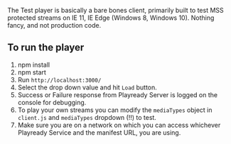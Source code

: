 The Test player is basically a bare bones client, primarily built to test MSS protected streams 
on IE 11, IE Edge (Windows 8, Windows 10). Nothing fancy, and not production code.

To run the player
------------------
1. npm install
2. npm start
3. Run ```http://localhost:3000/```
4. Select the drop down value and hit ```Load``` button.
5. Success or Failure response from Playready Server is logged on the console for debugging.
6. To play your own streams you can modify the ```mediaTypes``` object in ```client.js``` and ```mediaTypes``` dropdown (!!) to test.
7. Make sure you are on a network on which you can access whichever Playready Service and the manifest URL, you are using.
